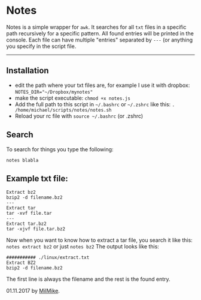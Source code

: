 Notes
===================

Notes is a simple wrapper for `awk`. It searches for all `txt` files in a specific path recursively for a specific pattern. All found entries will be printed in the console. Each file can have multiple "entries" separated by `---` (or anything you specify in the script file. 

----------

Installation
------------

 - edit the path where your txt files are, for example I use it with dropbox: 
 `NOTES_DIR="~/Dropbox/mynotes"`
 - make the script executable: `chmod +x notes.js`
 - Add the full path to this script in `~/.bashrc` or `~/.zshrc` like this:  `. /home/michael/scripts/notes/notes.sh`
 -  Reload your rc file with `source ~/.bashrc` (or .zshrc)

Search
------------
To search for things you type the following:

    notes blabla


Example txt file:
-------------

    Extract bz2
    bzip2 -d filename.bz2
    ---
    Extract tar
    tar -xvf file.tar
    ---
    Extract tar.bz2
    tar -xjvf file.tar.bz2

Now when you want to know how to extract a tar file, you search it like this: `notes extract bz2`  or just `notes bz2`
The output looks like this:

    ########### ./linux/extract.txt
    Extract BZ2
    bzip2 -d filename.bz2

The first line is always the filename and the rest is the found entry.

01.11.2017 by [MilMike](https://www.milmike.com).
